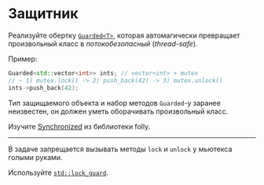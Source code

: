 # Защитник

Реализуйте обертку [`Guarded<T>`](guarded.hpp), которая автомагически превращает произвольный класс в *потокобезопасный* (*thread-safe*).

Пример:

```cpp
Guarded<std::vector<int>> ints; // vector<int> + mutex
// ~ 1) mutex.lock() -> 2) push_back(42) -> 3) mutex.unlock()
ints->push_back(42);
```

Тип защищаемого объекта и набор методов `Guarded`-у заранее неизвестен, он должен уметь оборачивать произвольный класс.

Изучите [Synchronized](https://github.com/facebook/folly/blob/master/folly/docs/Synchronized.md) из библиотеки folly.

---

В задаче запрещается вызывать методы `lock` и `unlock` у мьютекса голыми руками.

Используйте [`std::lock_guard`](https://en.cppreference.com/w/cpp/thread/lock_guard).